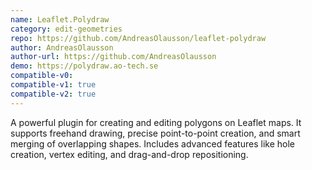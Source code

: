 ```yaml
---
name: Leaflet.Polydraw
category: edit-geometries
repo: https://github.com/AndreasOlausson/leaflet-polydraw
author: AndreasOlausson
author-url: https://github.com/AndreasOlausson
demo: https://polydraw.ao-tech.se
compatible-v0:
compatible-v1: true
compatible-v2: true
---
```


A powerful plugin for creating and editing polygons on Leaflet maps. It supports freehand drawing, precise point-to-point creation, and smart merging of overlapping shapes. Includes advanced features like hole creation, vertex editing, and drag-and-drop repositioning.
